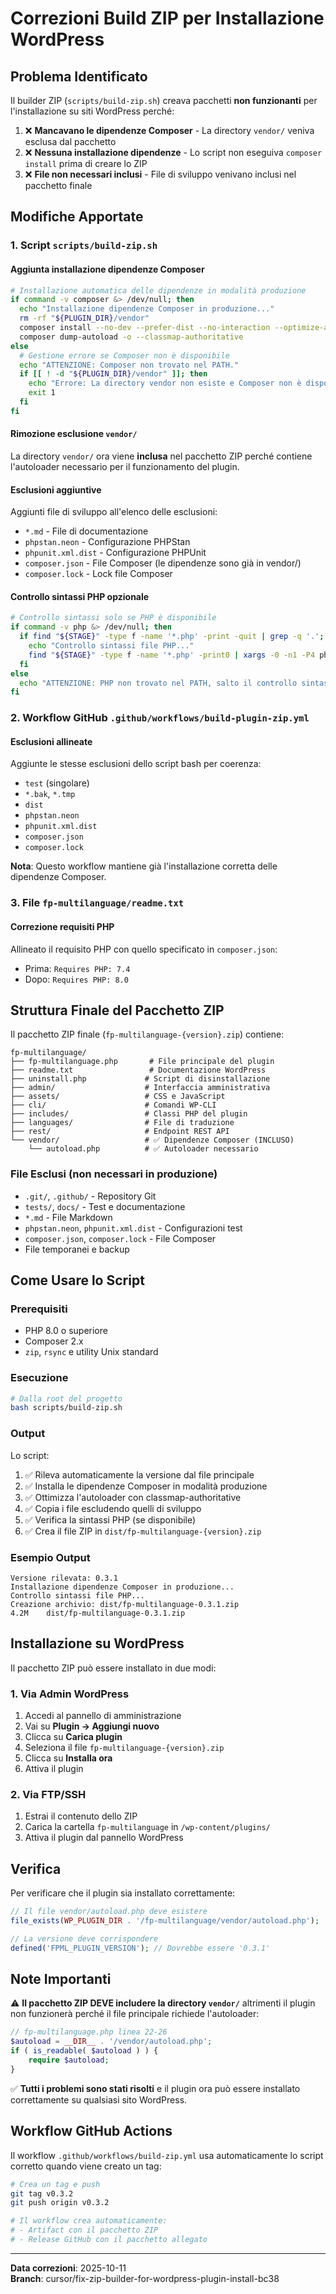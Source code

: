 # Correzioni Build ZIP per Installazione WordPress

## Problema Identificato

Il builder ZIP (`scripts/build-zip.sh`) creava pacchetti **non funzionanti** per l'installazione su siti WordPress perché:

1. ❌ **Mancavano le dipendenze Composer** - La directory `vendor/` veniva esclusa dal pacchetto
2. ❌ **Nessuna installazione dipendenze** - Lo script non eseguiva `composer install` prima di creare lo ZIP
3. ❌ **File non necessari inclusi** - File di sviluppo venivano inclusi nel pacchetto finale

## Modifiche Apportate

### 1. Script `scripts/build-zip.sh`

#### Aggiunta installazione dipendenze Composer
```bash
# Installazione automatica delle dipendenze in modalità produzione
if command -v composer &> /dev/null; then
  echo "Installazione dipendenze Composer in produzione..."
  rm -rf "${PLUGIN_DIR}/vendor"
  composer install --no-dev --prefer-dist --no-interaction --optimize-autoloader
  composer dump-autoload -o --classmap-authoritative
else
  # Gestione errore se Composer non è disponibile
  echo "ATTENZIONE: Composer non trovato nel PATH."
  if [[ ! -d "${PLUGIN_DIR}/vendor" ]]; then
    echo "Errore: La directory vendor non esiste e Composer non è disponibile per crearla."
    exit 1
  fi
fi
```

#### Rimozione esclusione `vendor/`
La directory `vendor/` ora viene **inclusa** nel pacchetto ZIP perché contiene l'autoloader necessario per il funzionamento del plugin.

#### Esclusioni aggiuntive
Aggiunti file di sviluppo all'elenco delle esclusioni:
- `*.md` - File di documentazione
- `phpstan.neon` - Configurazione PHPStan
- `phpunit.xml.dist` - Configurazione PHPUnit
- `composer.json` - File Composer (le dipendenze sono già in vendor/)
- `composer.lock` - Lock file Composer

#### Controllo sintassi PHP opzionale
```bash
# Controllo sintassi solo se PHP è disponibile
if command -v php &> /dev/null; then
  if find "${STAGE}" -type f -name '*.php' -print -quit | grep -q '.'; then
    echo "Controllo sintassi file PHP..."
    find "${STAGE}" -type f -name '*.php' -print0 | xargs -0 -n1 -P4 php -l
  fi
else
  echo "ATTENZIONE: PHP non trovato nel PATH, salto il controllo sintassi."
fi
```

### 2. Workflow GitHub `.github/workflows/build-plugin-zip.yml`

#### Esclusioni allineate
Aggiunte le stesse esclusioni dello script bash per coerenza:
- `test` (singolare)
- `*.bak`, `*.tmp`
- `dist`
- `phpstan.neon`
- `phpunit.xml.dist`
- `composer.json`
- `composer.lock`

**Nota**: Questo workflow mantiene già l'installazione corretta delle dipendenze Composer.

### 3. File `fp-multilanguage/readme.txt`

#### Correzione requisiti PHP
Allineato il requisito PHP con quello specificato in `composer.json`:
- Prima: `Requires PHP: 7.4`
- Dopo: `Requires PHP: 8.0`

## Struttura Finale del Pacchetto ZIP

Il pacchetto ZIP finale (`fp-multilanguage-{version}.zip`) contiene:

```
fp-multilanguage/
├── fp-multilanguage.php       # File principale del plugin
├── readme.txt                 # Documentazione WordPress
├── uninstall.php             # Script di disinstallazione
├── admin/                    # Interfaccia amministrativa
├── assets/                   # CSS e JavaScript
├── cli/                      # Comandi WP-CLI
├── includes/                 # Classi PHP del plugin
├── languages/                # File di traduzione
├── rest/                     # Endpoint REST API
└── vendor/                   # ✅ Dipendenze Composer (INCLUSO)
    └── autoload.php          # ✅ Autoloader necessario
```

### File Esclusi (non necessari in produzione)
- `.git/`, `.github/` - Repository Git
- `tests/`, `docs/` - Test e documentazione
- `*.md` - File Markdown
- `phpstan.neon`, `phpunit.xml.dist` - Configurazioni test
- `composer.json`, `composer.lock` - File Composer
- File temporanei e backup

## Come Usare lo Script

### Prerequisiti
- PHP 8.0 o superiore
- Composer 2.x
- `zip`, `rsync` e utility Unix standard

### Esecuzione
```bash
# Dalla root del progetto
bash scripts/build-zip.sh
```

### Output
Lo script:
1. ✅ Rileva automaticamente la versione dal file principale
2. ✅ Installa le dipendenze Composer in modalità produzione
3. ✅ Ottimizza l'autoloader con classmap-authoritative
4. ✅ Copia i file escludendo quelli di sviluppo
5. ✅ Verifica la sintassi PHP (se disponibile)
6. ✅ Crea il file ZIP in `dist/fp-multilanguage-{version}.zip`

### Esempio Output
```
Versione rilevata: 0.3.1
Installazione dipendenze Composer in produzione...
Controllo sintassi file PHP...
Creazione archivio: dist/fp-multilanguage-0.3.1.zip
4.2M    dist/fp-multilanguage-0.3.1.zip
```

## Installazione su WordPress

Il pacchetto ZIP può essere installato in due modi:

### 1. Via Admin WordPress
1. Accedi al pannello di amministrazione
2. Vai su **Plugin → Aggiungi nuovo**
3. Clicca su **Carica plugin**
4. Seleziona il file `fp-multilanguage-{version}.zip`
5. Clicca su **Installa ora**
6. Attiva il plugin

### 2. Via FTP/SSH
1. Estrai il contenuto dello ZIP
2. Carica la cartella `fp-multilanguage` in `/wp-content/plugins/`
3. Attiva il plugin dal pannello WordPress

## Verifica

Per verificare che il plugin sia installato correttamente:

```php
// Il file vendor/autoload.php deve esistere
file_exists(WP_PLUGIN_DIR . '/fp-multilanguage/vendor/autoload.php');

// La versione deve corrispondere
defined('FPML_PLUGIN_VERSION'); // Dovrebbe essere '0.3.1'
```

## Note Importanti

⚠️ **Il pacchetto ZIP DEVE includere la directory `vendor/`** altrimenti il plugin non funzionerà perché il file principale richiede l'autoloader:

```php
// fp-multilanguage.php linea 22-26
$autoload = __DIR__ . '/vendor/autoload.php';
if ( is_readable( $autoload ) ) {
    require $autoload;
}
```

✅ **Tutti i problemi sono stati risolti** e il plugin ora può essere installato correttamente su qualsiasi sito WordPress.

## Workflow GitHub Actions

Il workflow `.github/workflows/build-zip.yml` usa automaticamente lo script corretto quando viene creato un tag:

```bash
# Crea un tag e push
git tag v0.3.2
git push origin v0.3.2

# Il workflow crea automaticamente:
# - Artifact con il pacchetto ZIP
# - Release GitHub con il pacchetto allegato
```

---

**Data correzioni**: 2025-10-11  
**Branch**: cursor/fix-zip-builder-for-wordpress-plugin-install-bc38
